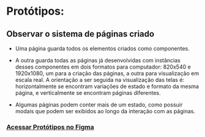 # Protótipos: 

## Observar o sistema de páginas criado 

- Uma página guarda todos os elementos criados como componentes.

- A outra guarda todas as páginas já desenvolvidas com instâncias desses componentes em dois formatos para computador:
     820x540 e 1920x1080, um para a criação das páginas, a outra para visualização em escala real.
     A orientação a ser seguida na visualização das telas é: horizontalmente se encontram variações de estado e formato da mesma página, e verticalmente se encontram páginas diferentes.


- Algumas páginas podem conter mais de um estado, como possuir modais que podem ser exibidos ao longo da interação com as páginas.


### [Acessar Protótipos no Figma](https://www.figma.com/file/KbNXx5lTg3nPsh3BdhbXnd/Telas?type=design&node-id=94%3A1723&mode=design&t=jdZ9EERA4lX4QtZm-1)
